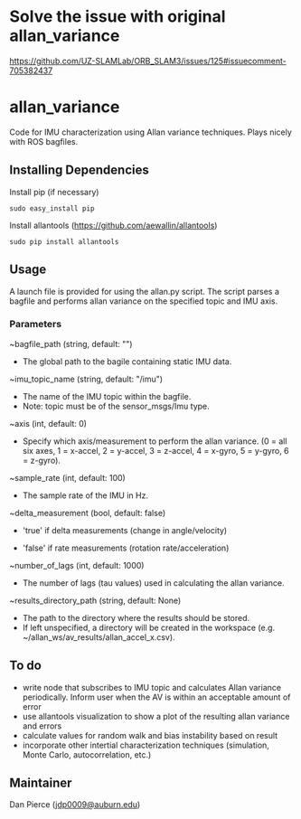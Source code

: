 # Solve the issue with original allan_variance #
https://github.com/UZ-SLAMLab/ORB_SLAM3/issues/125#issuecomment-705382437

# allan_variance #
Code for IMU characterization using Allan variance techniques. Plays nicely with ROS bagfiles.

## Installing Dependencies ##

Install pip (if necessary)
```
sudo easy_install pip
```

Install allantools (https://github.com/aewallin/allantools)
```
sudo pip install allantools
```

## Usage ##

A launch file is provided for using the allan.py script. The script parses a bagfile and performs allan variance on the specified topic and IMU axis. 

### Parameters ###

~bagfile_path (string, default: "")

- The global path to the bagile containing static IMU data.

~imu_topic_name (string, default: "/imu")

- The name of the IMU topic within the bagfile. 
- Note: topic must be of the sensor_msgs/Imu type.

~axis (int, default: 0)

- Specify which axis/measurement to perform the allan variance. (0 = all six axes, 1 = x-accel, 2 = y-accel, 3 = z-accel, 4 = x-gyro, 5 = y-gyro, 6 = z-gyro).

~sample_rate (int, default: 100)

- The sample rate of the IMU in Hz.

~delta_measurement (bool, default: false)

- 'true' if delta measurements (change in angle/velocity)

- 'false' if rate measurements (rotation rate/acceleration)

~number_of_lags (int, default: 1000)

- The number of lags (tau values) used in calculating the allan variance.

~results_directory_path (string, default: None)

- The path to the directory where the results should be stored. 
- If left unspecified, a directory will be created in the workspace (e.g. ~/allan_ws/av_results/allan_accel_x.csv).

## To do ##

- write node that subscribes to IMU topic and calculates Allan variance periodically. Inform user when the AV is within an acceptable amount of error
- use allantools visualization to show a plot of the resulting allan variance and errors
- calculate values for random walk and bias instability based on result
- incorporate other intertial characterization techniques (simulation, Monte Carlo, autocorrelation, etc.)

## Maintainer ##
Dan Pierce (jdp0009@auburn.edu)
